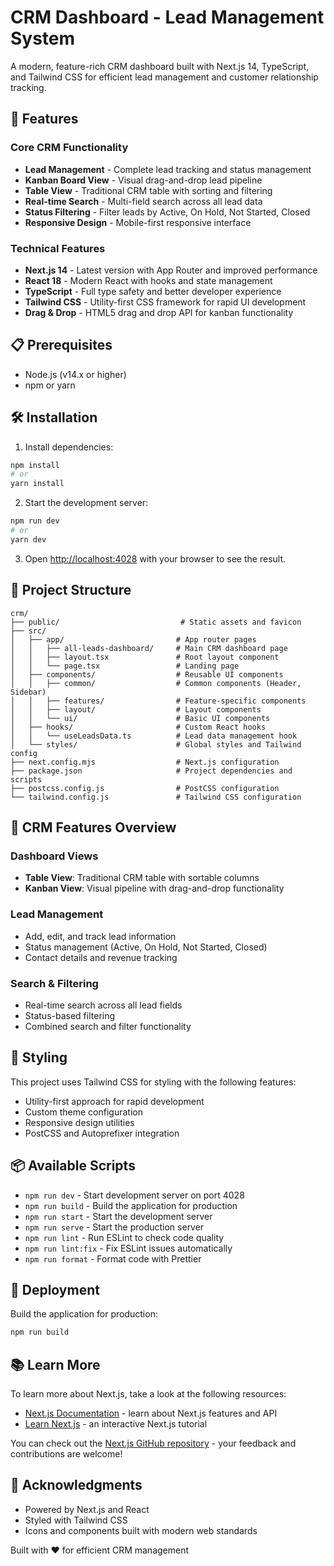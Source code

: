 # CRM Dashboard - Lead Management System

A modern, feature-rich CRM dashboard built with Next.js 14, TypeScript, and Tailwind CSS for efficient lead management and customer relationship tracking.

## 🚀 Features

### Core CRM Functionality
- **Lead Management** - Complete lead tracking and status management
- **Kanban Board View** - Visual drag-and-drop lead pipeline
- **Table View** - Traditional CRM table with sorting and filtering
- **Real-time Search** - Multi-field search across all lead data
- **Status Filtering** - Filter leads by Active, On Hold, Not Started, Closed
- **Responsive Design** - Mobile-first responsive interface

### Technical Features
- **Next.js 14** - Latest version with App Router and improved performance
- **React 18** - Modern React with hooks and state management
- **TypeScript** - Full type safety and better developer experience
- **Tailwind CSS** - Utility-first CSS framework for rapid UI development
- **Drag & Drop** - HTML5 drag and drop API for kanban functionality

## 📋 Prerequisites

- Node.js (v14.x or higher)
- npm or yarn


## 🛠️ Installation

1. Install dependencies:
  ```bash
  npm install
  # or
  yarn install
  ```

2. Start the development server:
  ```bash
  npm run dev
  # or
  yarn dev
  ```
3. Open [http://localhost:4028](http://localhost:4028) with your browser to see the result.

## 📁 Project Structure

```
crm/
├── public/                           # Static assets and favicon
├── src/
│   ├── app/                         # App router pages
│   │   ├── all-leads-dashboard/     # Main CRM dashboard page
│   │   ├── layout.tsx               # Root layout component
│   │   └── page.tsx                 # Landing page
│   ├── components/                  # Reusable UI components
│   │   ├── common/                  # Common components (Header, Sidebar)
│   │   ├── features/                # Feature-specific components
│   │   ├── layout/                  # Layout components
│   │   └── ui/                      # Basic UI components
│   ├── hooks/                       # Custom React hooks
│   │   └── useLeadsData.ts          # Lead data management hook
│   └── styles/                      # Global styles and Tailwind config
├── next.config.mjs                  # Next.js configuration
├── package.json                     # Project dependencies and scripts
├── postcss.config.js                # PostCSS configuration
└── tailwind.config.js               # Tailwind CSS configuration
```

## 🎯 CRM Features Overview

### Dashboard Views
- **Table View**: Traditional CRM table with sortable columns
- **Kanban View**: Visual pipeline with drag-and-drop functionality

### Lead Management
- Add, edit, and track lead information
- Status management (Active, On Hold, Not Started, Closed)
- Contact details and revenue tracking

### Search & Filtering
- Real-time search across all lead fields
- Status-based filtering
- Combined search and filter functionality

## 🎨 Styling

This project uses Tailwind CSS for styling with the following features:
- Utility-first approach for rapid development
- Custom theme configuration
- Responsive design utilities
- PostCSS and Autoprefixer integration

## 📦 Available Scripts

- `npm run dev` - Start development server on port 4028
- `npm run build` - Build the application for production
- `npm run start` - Start the development server
- `npm run serve` - Start the production server
- `npm run lint` - Run ESLint to check code quality
- `npm run lint:fix` - Fix ESLint issues automatically
- `npm run format` - Format code with Prettier

## 📱 Deployment

Build the application for production:

  ```bash
  npm run build
  ```

## 📚 Learn More

To learn more about Next.js, take a look at the following resources:

- [Next.js Documentation](https://nextjs.org/docs) - learn about Next.js features and API
- [Learn Next.js](https://nextjs.org/learn) - an interactive Next.js tutorial

You can check out the [Next.js GitHub repository](https://github.com/vercel/next.js) - your feedback and contributions are welcome!

## 🙏 Acknowledgments

- Powered by Next.js and React
- Styled with Tailwind CSS
- Icons and components built with modern web standards

Built with ❤️ for efficient CRM management
